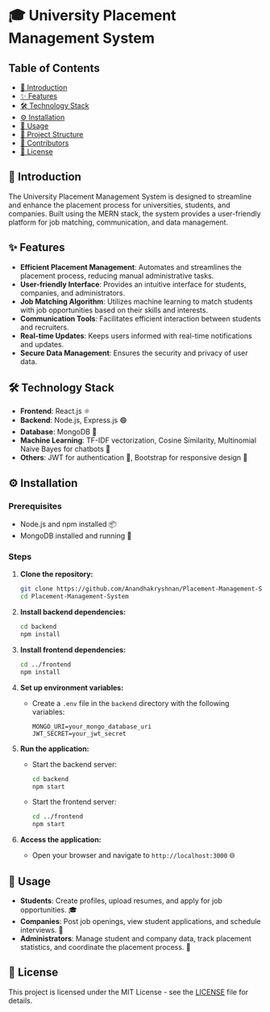 # 🎓 University Placement Management System

## Table of Contents
- [📖 Introduction](#introduction)
- [✨ Features](#features)
- [🛠️ Technology Stack](#technology-stack)
- [⚙️ Installation](#installation)
- [🚀 Usage](#usage)
- [📁 Project Structure](#project-structure)
- [👥 Contributors](#contributors)
- [📜 License](#license)

## 📖 Introduction
The University Placement Management System is designed to streamline and enhance the placement process for universities, students, and companies. Built using the MERN stack, the system provides a user-friendly platform for job matching, communication, and data management.

## ✨ Features
- **Efficient Placement Management**: Automates and streamlines the placement process, reducing manual administrative tasks.
- **User-friendly Interface**: Provides an intuitive interface for students, companies, and administrators.
- **Job Matching Algorithm**: Utilizes machine learning to match students with job opportunities based on their skills and interests.
- **Communication Tools**: Facilitates efficient interaction between students and recruiters.
- **Real-time Updates**: Keeps users informed with real-time notifications and updates.
- **Secure Data Management**: Ensures the security and privacy of user data.

## 🛠️ Technology Stack
- **Frontend**: React.js ⚛️
- **Backend**: Node.js, Express.js 🟢
- **Database**: MongoDB 🍃
- **Machine Learning**: TF-IDF vectorization, Cosine Similarity, Multinomial Naive Bayes for chatbots 🤖
- **Others**: JWT for authentication 🔐, Bootstrap for responsive design 🎨

## ⚙️ Installation

### Prerequisites
- Node.js and npm installed 📦
- MongoDB installed and running 🍃

### Steps
1. **Clone the repository:**
    ```bash
    git clone https://github.com/Anandhakryshnan/Placement-Management-System.git
    cd Placement-Management-System
    ```

2. **Install backend dependencies:**
    ```bash
    cd backend
    npm install
    ```

3. **Install frontend dependencies:**
    ```bash
    cd ../frontend
    npm install
    ```

4. **Set up environment variables:**
    - Create a `.env` file in the `backend` directory with the following variables:
      ```plaintext
      MONGO_URI=your_mongo_database_uri
      JWT_SECRET=your_jwt_secret
      ```

5. **Run the application:**
    - Start the backend server:
      ```bash
      cd backend
      npm start
      ```
    - Start the frontend server:
      ```bash
      cd ../frontend
      npm start
      ```

6. **Access the application:**
    - Open your browser and navigate to `http://localhost:3000` 🌐

## 🚀 Usage
- **Students**: Create profiles, upload resumes, and apply for job opportunities. 🎓
- **Companies**: Post job openings, view student applications, and schedule interviews. 💼
- **Administrators**: Manage student and company data, track placement statistics, and coordinate the placement process. 🏫


## 📜 License
This project is licensed under the MIT License - see the [LICENSE](LICENSE) file for details.

